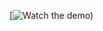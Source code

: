 
[![Watch the demo](https://github.com/user-attachments/assets/5e8b2b78-f818-48c9-89e5-8399e67db730))


